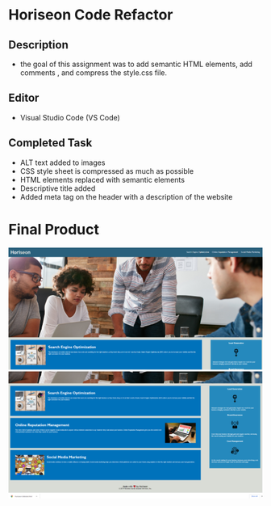 # Horiseon Code Refactor

## Description

- the goal of this assignment was to add semantic HTML elements, add comments , and compress the style.css file.

## Editor

- Visual Studio Code (VS Code)

## Completed Task

- ALT text added to images
- CSS style sheet is compressed as much as possible
- HTML elements replaced with semantic elements
- Descriptive title added
- Added meta tag on the header with a description of the website

# Final Product

![Final Product](horiseon-pic1.png)
![Final Product](horiseon-pic2.png)
